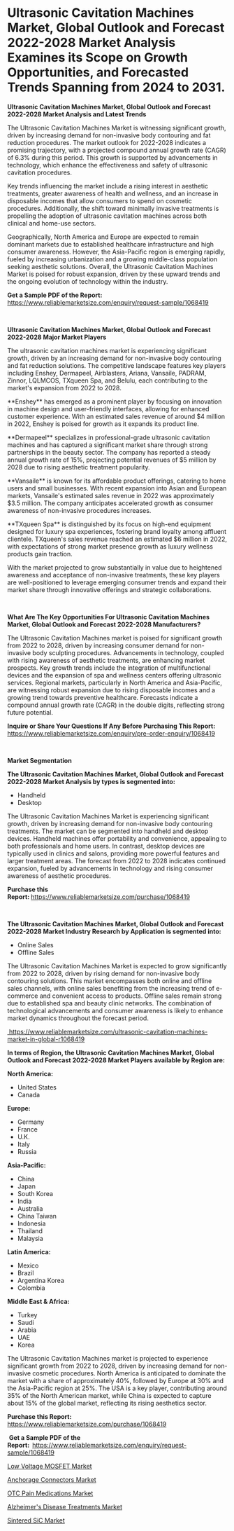 <p><h1>Ultrasonic Cavitation Machines Market, Global Outlook and Forecast 2022-2028 Market Analysis Examines its Scope on Growth Opportunities, and Forecasted Trends Spanning from 2024 to 2031.</h1></p><p><strong>Ultrasonic Cavitation Machines Market, Global Outlook and Forecast 2022-2028 Market Analysis and Latest Trends</strong></p>
<p><p>The Ultrasonic Cavitation Machines Market is witnessing significant growth, driven by increasing demand for non-invasive body contouring and fat reduction procedures. The market outlook for 2022-2028 indicates a promising trajectory, with a projected compound annual growth rate (CAGR) of 6.3% during this period. This growth is supported by advancements in technology, which enhance the effectiveness and safety of ultrasonic cavitation procedures.</p><p>Key trends influencing the market include a rising interest in aesthetic treatments, greater awareness of health and wellness, and an increase in disposable incomes that allow consumers to spend on cosmetic procedures. Additionally, the shift toward minimally invasive treatments is propelling the adoption of ultrasonic cavitation machines across both clinical and home-use sectors.</p><p>Geographically, North America and Europe are expected to remain dominant markets due to established healthcare infrastructure and high consumer awareness. However, the Asia-Pacific region is emerging rapidly, fueled by increasing urbanization and a growing middle-class population seeking aesthetic solutions. Overall, the Ultrasonic Cavitation Machines Market is poised for robust expansion, driven by these upward trends and the ongoing evolution of technology within the industry.</p></p>
<p><strong>Get a Sample PDF of the Report:&nbsp;</strong> <a href="https://www.reliablemarketsize.com/enquiry/request-sample/1068419">https://www.reliablemarketsize.com/enquiry/request-sample/1068419</a></p>
<p>&nbsp;</p>
<p><strong>Ultrasonic Cavitation Machines Market, Global Outlook and Forecast 2022-2028 Major Market Players</strong></p>
<p><p>The ultrasonic cavitation machines market is experiencing significant growth, driven by an increasing demand for non-invasive body contouring and fat reduction solutions. The competitive landscape features key players including Enshey, Dermapeel, Airblasters, Ariana, Vansaile, PADRAM, Zinnor, LQLMCOS, TXqueen Spa, and Belulu, each contributing to the market's expansion from 2022 to 2028.</p><p>**Enshey** has emerged as a prominent player by focusing on innovation in machine design and user-friendly interfaces, allowing for enhanced customer experience. With an estimated sales revenue of around $4 million in 2022, Enshey is poised for growth as it expands its product line.</p><p>**Dermapeel** specializes in professional-grade ultrasonic cavitation machines and has captured a significant market share through strong partnerships in the beauty sector. The company has reported a steady annual growth rate of 15%, projecting potential revenues of $5 million by 2028 due to rising aesthetic treatment popularity.</p><p>**Vansaile** is known for its affordable product offerings, catering to home users and small businesses. With recent expansion into Asian and European markets, Vansaile's estimated sales revenue in 2022 was approximately $3.5 million. The company anticipates accelerated growth as consumer awareness of non-invasive procedures increases.</p><p>**TXqueen Spa** is distinguished by its focus on high-end equipment designed for luxury spa experiences, fostering brand loyalty among affluent clientele. TXqueen's sales revenue reached an estimated $6 million in 2022, with expectations of strong market presence growth as luxury wellness products gain traction.</p><p>With the market projected to grow substantially in value due to heightened awareness and acceptance of non-invasive treatments, these key players are well-positioned to leverage emerging consumer trends and expand their market share through innovative offerings and strategic collaborations.</p></p>
<p>&nbsp;</p>
<p><strong>What Are The Key Opportunities For Ultrasonic Cavitation Machines Market, Global Outlook and Forecast 2022-2028 Manufacturers?</strong></p>
<p><p>The Ultrasonic Cavitation Machines market is poised for significant growth from 2022 to 2028, driven by increasing consumer demand for non-invasive body sculpting procedures. Advancements in technology, coupled with rising awareness of aesthetic treatments, are enhancing market prospects. Key growth trends include the integration of multifunctional devices and the expansion of spa and wellness centers offering ultrasonic services. Regional markets, particularly in North America and Asia-Pacific, are witnessing robust expansion due to rising disposable incomes and a growing trend towards preventive healthcare. Forecasts indicate a compound annual growth rate (CAGR) in the double digits, reflecting strong future potential.</p></p>
<p><strong>Inquire or Share Your Questions If Any Before Purchasing This Report:</strong> <a href="https://www.reliablemarketsize.com/enquiry/pre-order-enquiry/1068419">https://www.reliablemarketsize.com/enquiry/pre-order-enquiry/1068419</a></p>
<p>&nbsp;</p>
<p><strong>Market Segmentation</strong></p>
<p><strong>The Ultrasonic Cavitation Machines Market, Global Outlook and Forecast 2022-2028 Market Analysis by types is segmented into:</strong></p>
<p><ul><li>Handheld</li><li>Desktop</li></ul></p>
<p><p>The Ultrasonic Cavitation Machines Market is experiencing significant growth, driven by increasing demand for non-invasive body contouring treatments. The market can be segmented into handheld and desktop devices. Handheld machines offer portability and convenience, appealing to both professionals and home users. In contrast, desktop devices are typically used in clinics and salons, providing more powerful features and larger treatment areas. The forecast from 2022 to 2028 indicates continued expansion, fueled by advancements in technology and rising consumer awareness of aesthetic procedures.</p></p>
<p><strong>Purchase this Report:&nbsp;</strong><a href="https://www.reliablemarketsize.com/purchase/1068419">https://www.reliablemarketsize.com/purchase/1068419</a></p>
<p>&nbsp;</p>
<p><strong>The Ultrasonic Cavitation Machines Market, Global Outlook and Forecast 2022-2028 Market Industry Research by Application is segmented into:</strong></p>
<p><ul><li>Online Sales</li><li>Offline Sales</li></ul></p>
<p><p>The Ultrasonic Cavitation Machines Market is expected to grow significantly from 2022 to 2028, driven by rising demand for non-invasive body contouring solutions. This market encompasses both online and offline sales channels, with online sales benefiting from the increasing trend of e-commerce and convenient access to products. Offline sales remain strong due to established spa and beauty clinic networks. The combination of technological advancements and consumer awareness is likely to enhance market dynamics throughout the forecast period.</p></p>
<p><a href="https://www.reliablemarketsize.com/ultrasonic-cavitation-machines-market-in-global-r1068419">&nbsp;https://www.reliablemarketsize.com/ultrasonic-cavitation-machines-market-in-global-r1068419</a></p>
<p><strong>In terms of Region, the Ultrasonic Cavitation Machines Market, Global Outlook and Forecast 2022-2028 Market Players available by Region are:</strong></p>
<p>
    <p> <strong> North America: </strong>
        <ul>
            <li>United States</li>
            <li>Canada</li>
        </ul>
        </p> 
    <p> <strong> Europe: </strong>
        <ul>
            <li>Germany</li>
            <li>France</li>
            <li>U.K.</li>
            <li>Italy</li>
            <li>Russia</li>
        </ul>
        </p> 
    <p> <strong> Asia-Pacific: </strong>
        <ul>
            <li>China</li>
            <li>Japan</li>
            <li>South Korea</li>
            <li>India</li>
            <li>Australia</li>
            <li>China Taiwan</li>
            <li>Indonesia</li>
            <li>Thailand</li>
            <li>Malaysia</li>
        </ul>
        </p> 
    <p> <strong> Latin America: </strong>
        <ul>
            <li>Mexico</li>
            <li>Brazil</li>
            <li>Argentina Korea</li>
            <li>Colombia</li>
        </ul>
        </p> 
    <p> <strong> Middle East & Africa: </strong>
        <ul>
            <li>Turkey</li>
            <li>Saudi</li>
            <li>Arabia</li>
            <li>UAE</li>
            <li>Korea</li>
        </ul>
    </p>
    </p>
<p><p>The Ultrasonic Cavitation Machines market is projected to experience significant growth from 2022 to 2028, driven by increasing demand for non-invasive cosmetic procedures. North America is anticipated to dominate the market with a share of approximately 40%, followed by Europe at 30% and the Asia-Pacific region at 25%. The USA is a key player, contributing around 35% of the North American market, while China is expected to capture about 15% of the global market, reflecting its rising aesthetics sector.</p></p>
<p><strong>Purchase this Report: </strong><a href="https://www.reliablemarketsize.com/purchase/1068419">https://www.reliablemarketsize.com/purchase/1068419</a></p>
<p>&nbsp;<strong>Get a Sample PDF of the Report:&nbsp;&nbsp;</strong><a href="https://www.reliablemarketsize.com/enquiry/request-sample/1068419">https://www.reliablemarketsize.com/enquiry/request-sample/1068419</a></p>
<p><strong></strong></p>
<p><p><a href="https://medium.com/@ann75gails/the-global-market-overview-of-the-low-voltage-mosfet-market-provides-a-unique-perspective-on-the-c68eaa98d94a">Low Voltage MOSFET Market</a></p><p><a href="https://issuu.com/reportprime-2/docs/anchorage-connectors-market-size-20_52f14d95602420">Anchorage Connectors Market</a></p><p><a href="https://www.linkedin.com/pulse/global-otc-pain-medications-market-opportunities-challenges2024-xjqlf?trackingId=8fk2joUfSF6QpxDces6UvQ%3D%3D">OTC Pain Medications Market</a></p><p><a href="https://www.linkedin.com/pulse/alzheimers-disease-treatments-market-size-share-growth-4w0oe?trackingId=w2QEoN6gRXq1OwfuE%2Bq2HQ%3D%3D">Alzheimer's Disease Treatments Market</a></p><p><a href="https://issuu.com/reportprime-2/docs/sintered-sic-market-size-2030.pptx_5c07f0ef913e48">Sintered SiC Market</a></p></p>